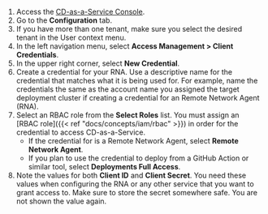 1. Access the [CD-as-a-Service Console](https://console.cloud.armory.io).
1. Go to the **Configuration** tab.
1. If you have more than one tenant, make sure you select the desired tenant in the User context menu.
1. In the left navigation menu, select **Access Management > Client Credentials**.
1. In the upper right corner, select **New Credential**.
1. Create a credential for your RNA. Use a descriptive name for the credential that matches what it is being used for. For example, name the credentials the same as the account name you assigned the target deployment cluster if creating a credential for an Remote Network Agent (RNA).
1. Select an RBAC role from the **Select Roles** list. You must assign an [RBAC role]({{< ref "docs/concepts/iam/rbac" >}}) in order for the credential to access CD-as-a-Service.
   * If the credential for is a Remote Network Agent, select **Remote Network Agent**.
   * If you plan to use the credential to deploy from a GitHub Action or similar tool, select **Deployments Full Access**.
1. Note the values for both **Client ID** and **Client Secret**. You need these values when configuring the RNA or any other service that you want to grant access to. Make sure to store the secret somewhere safe. You are not shown the value again.
